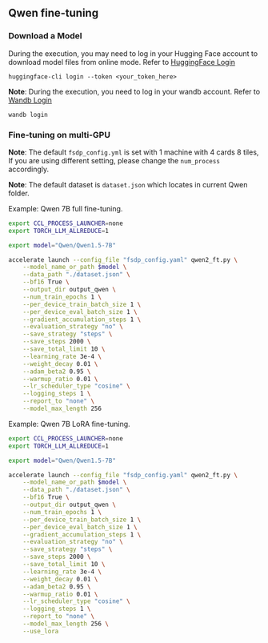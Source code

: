 ## Qwen fine-tuning

### Download a Model
During the execution, you may need to log in your Hugging Face account to download model files from online mode. Refer to [HuggingFace Login](https://huggingface.co/docs/huggingface_hub/quick-start#login)

```
huggingface-cli login --token <your_token_here>
```

**Note**: During the execution, you need to log in your wandb account. Refer to [Wandb Login](https://docs.wandb.ai/ref/cli/wandb-login)
```
wandb login
```


### Fine-tuning on multi-GPU

**Note**:
The default `fsdp_config.yml` is set with 1 machine with 4 cards 8 tiles, If you are using different setting, please change the `num_process` accordingly.

**Note**: The default dataset is `dataset.json` which locates in current Qwen folder. 



Example: Qwen 7B full fine-tuning.


```bash
export CCL_PROCESS_LAUNCHER=none
export TORCH_LLM_ALLREDUCE=1

export model="Qwen/Qwen1.5-7B"

accelerate launch --config_file "fsdp_config.yaml" qwen2_ft.py \
    --model_name_or_path $model \
    --data_path "./dataset.json" \
    --bf16 True \
    --output_dir output_qwen \
    --num_train_epochs 1 \
    --per_device_train_batch_size 1 \
    --per_device_eval_batch_size 1 \
    --gradient_accumulation_steps 1 \
    --evaluation_strategy "no" \
    --save_strategy "steps" \
    --save_steps 2000 \
    --save_total_limit 10 \
    --learning_rate 3e-4 \
    --weight_decay 0.01 \
    --adam_beta2 0.95 \
    --warmup_ratio 0.01 \
    --lr_scheduler_type "cosine" \
    --logging_steps 1 \
    --report_to "none" \
    --model_max_length 256
```

Example: Qwen 7B LoRA fine-tuning.

```bash
export CCL_PROCESS_LAUNCHER=none
export TORCH_LLM_ALLREDUCE=1

export model="Qwen/Qwen1.5-7B"

accelerate launch --config_file "fsdp_config.yaml" qwen2_ft.py \
    --model_name_or_path $model \
    --data_path "./dataset.json" \
    --bf16 True \
    --output_dir output_qwen \
    --num_train_epochs 1 \
    --per_device_train_batch_size 1 \
    --per_device_eval_batch_size 1 \
    --gradient_accumulation_steps 1 \
    --evaluation_strategy "no" \
    --save_strategy "steps" \
    --save_steps 2000 \
    --save_total_limit 10 \
    --learning_rate 3e-4 \
    --weight_decay 0.01 \
    --adam_beta2 0.95 \
    --warmup_ratio 0.01 \
    --lr_scheduler_type "cosine" \
    --logging_steps 1 \
    --report_to "none" \
    --model_max_length 256 \
    --use_lora
```
